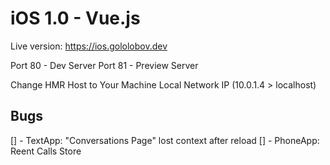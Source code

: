 # iOS 1.0 - Vue.js

Live version: https://ios.gololobov.dev

Port 80 - Dev Server
Port 81 - Preview Server

Change HMR Host to Your Machine Local Network IP (10.0.1.4 > localhost)


## Bugs
[] - TextApp: "Conversations Page" lost context after reload
[] - PhoneApp: Reent Calls Store